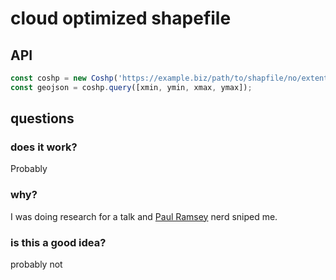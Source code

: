 # cloud optimized shapefile

## API

```js
const coshp = new Coshp('https://example.biz/path/to/shapfile/no/extention);
const geojson = coshp.query([xmin, ymin, xmax, ymax]);
```

## questions

### does it work? 

Probably

### why? 

I was doing research for a talk and [Paul Ramsey](http://blog.cleverelephant.ca/2022/04/coshp.html) nerd sniped me.

### is this a good idea?

probably not